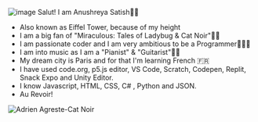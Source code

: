  ![image](https://user-images.githubusercontent.com/75848533/125161128-2b272480-e19e-11eb-9a98-8b1bfd5cf33b.png)  Salut! I am Anushreya Satish👋🏻
- Also known as Eiffel Tower, because of my height
- I am a big fan of "Miraculous: Tales of Ladybug & Cat Noir"🐞🐾
- I am passionate coder and I am very ambitious to be a Programmer👩🏻‍💻
- I am into music as I am a "Pianist" & "Guitarist"🎹🎸
- My dream city is Paris and for that I'm learning French 🇫🇷
- I have used code.org, p5.js editor, VS Code, Scratch, Codepen, Replit, Snack Expo and Unity Editor.
- I know Javascript, HTML, CSS, C# , Python and JSON.
- Au Revoir!
                                                                                                                 
![Adrien Agreste-Cat Noir](https://user-images.githubusercontent.com/75848533/125045939-276ea180-e0bb-11eb-8dd5-0bbb17387161.png)
